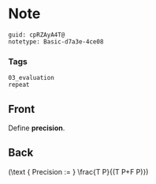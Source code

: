 # Note
```
guid: cpRZAyA4T@
notetype: Basic-d7a3e-4ce08
```

### Tags
```
03_evaluation
repeat
```

## Front
Define <b>precision</b>.

## Back
\(\text { Precision := } \frac{T P}{(T P+F P)}\)
